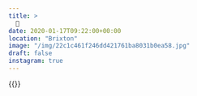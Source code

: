 ```yaml
---
title: >
  🍄
date: 2020-01-17T09:22:00+00:00
location: "Brixton"
image: "/img/22c1c461f246dd421761ba8031b0ea58.jpg"
draft: false
instagram: true
---
```


{{<photo src="/img/22c1c461f246dd421761ba8031b0ea58.jpg">}}
